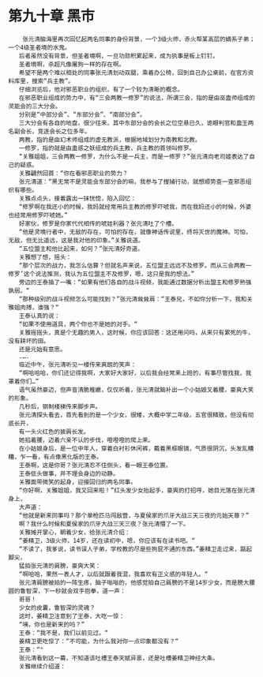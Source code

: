 # 第九十章 黑市
        张元清脑海里再次回忆起两名同事的身份背景，一个3级火师，赤火帮某高层的嫡系子弟；一个4级圣者境的水鬼。
       后者虽然没有背景，但圣者境啊，一旦功勋积累起来，成为执事是板上钉钉。
       圣者境啊，杀超凡像屠狗一样的存在啊。
       希望不是两个难以相处的同事张元清划动双腿，乘着办公椅，回到自己办公桌前，在官方资料库里，搜索“兵主教”。
       仔细浏览后，他对邪恶职业的组织，有了一个较为清晰的概念。
       在邪恶职业组成的势力中，有“三会两教一修罗”的说法，所谓三会，指的是由巫蛊师组成的灵能会的三大分会。
       分别是“中部分会”、“东部分会”、“南部分会”。
       三大分会有各自的地盘，很少往来，其中东部分会的会长之位空悬已久，诡眼判官和蛊王两名副会长，竞逐会长之位多年。
       两教，指的是由幻术师组成的虚无教派，根据地域划分为南教和北教。
       一修罗，指的就是由蛊惑之妖组成的兵主教，兵主教的首领叫修罗。
       “关雅姐姐，三会两教一修罗，为什么不是一兵主，而是一修罗？”张元清向老司姬表达了自己的疑惑。
       关雅翩然回首：“你在看邪恶职业的势力？
       张元清道：“黑无常不是灵能会东部分会的嘛，我参与了搜捕行动，就想顺势查一查邪恶组织有哪些。
       关雅点点头，接着露出一抹恍惚，陷入回忆：
       “修罗啊在我还小的时候，我妈就经常用兵主教的修罗吓唬我，而在我妈还小的时候，外婆也经常用修罗吓唬她。”
       好家伙，修罗是你家代代相传的唬娃利器？张元清吐了个槽。
       “他是灵境行者中，无敌的存在，可怕的存在，就像神话传说里，终将灭世的魔神。可怕，无敌，但无比遥远，这是我对他的印象。”关雅说道。
       “五位盟主和他比起来，如何？”张元清好奇道。
       关雅想了想，摇头：
       “那个层次的战力，我怎么估算？但就名声来说，五位盟主远远不及修罗。而从三会两教一修罗’这个说法推测，我认为五位盟主不及修罗，嗯，这只是我的想法。”
       旁边的王泰插了一嘴：“如果有他们各自的战斗视频，我能通过数据分析出盟主和修罗熟强孰弱。“
       “那种级别的战斗视频怎么可能找到？”张元清耸耸肩：“王泰兄，不如你分析一下，我和关雅姐肉搏，谁强？“
       王泰认真的说：
       “如果不使用道具，两个你也不是她的对手。“
       关雅摇摇头，真是个无趣的男人，这时候，你应该回答：这还用问吗，从来只有累死的牛，没有耕坏的田。
       还是元始有意思。
       .….
       临近中午，张元清听见一楼传来爽朗的笑声：
       “啊哈哈哈，你们还记得我啊，大家好大家好，以后我会经常来上班的，有事尽管找我，我罩着你们…”
       语气虽然豪迈，但声音清脆稚嫩，仅仅听着，张元清就脑补出一个小姑娘叉着腰，豪爽大笑的形象。
       几秒后，钢制楼梯传来脚步声。
       张元清探头看去，首先看到的是一个少女，很矮，大概中学二年级，五官很精致，但没有彻底长开，
       有一头火红色的披肩长发。
       她掐着腰，迈着六亲不认的步伐，噔噔噔的爬上来。
       在小姑娘身后，是一位中年人，穿着白衬衫休闲裤，戴着黑框眼镜，气质很阴沉，头发乱糟糟，乍一看，有点像黑化版的王泰。
       王泰啊，这是你哥？张元清忍不住侧头，看一眼王泰位置。
       王泰低头做事，并不理会身边的动静。
       关雅面带微笑的起身，迎接回归的两名同事。
       “你好啊，关雅姐姐，我又回来啦！”红头发少女抬起手，豪爽的打招呼，她目光落在张元清身上，
       大声道：
       “他就是新来同事吗？那个单枪匹马闯敌营，与夏侯家的爪牙大战三天三夜的元始天尊？”
       啊？我什么时候和夏侯家的爪牙大战三天三夜？张元清懵了一下。
       关雅摊开掌心，朝着少女，给张元清介绍：
       “姜精卫，3级火师，14岁，还在读初中，嗯，你应该有在读书吧。“
       “不读了，我爹说，读书误人子弟，学校教的尽是些狗屁不通的东西。”姜精卫走过来，踮起脚尖，
       猛拍张元清的肩膀，豪爽大笑：
       “啊哈哈，果然一表人才，以后就跟着我混，我喜欢有正义感的年轻人。“
       张元清肩膀被拍的一阵生疼，脑子嗡嗡的，他感觉拍自己肩膀的不是14岁少女，而是膀大腰圆的鲁智深，下一秒就会双手抱拳，道一声：
       哥哥！
       少女的皮囊，鲁智深的灵魂？
       这时，姜精卫注意到了王泰，大吃一惊：
       “咦，你也是新来的吗？”
       王泰：“我不是，我们以前见过。“
       姜精卫更吃惊了：“不可能，为什么我对你一点印象都没有？“
       王泰：“"
       张元清看到这一幕，不知道该吐槽王泰天赋异禀，还是吐槽姜精卫神经大条。
       关雅继续介绍道：